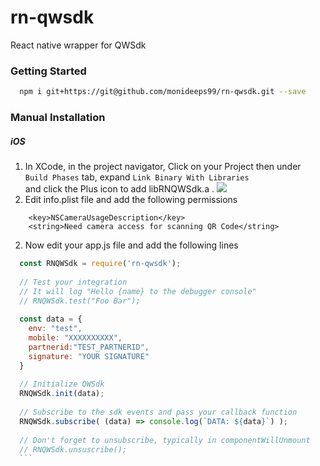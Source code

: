 # rn-qwsdk

React native wrapper for QWSdk

### Getting Started

``` sh
  npm i git+https://git@github.com/monideeps99/rn-qwsdk.git --save
```
### Manual Installation
##### iOS
1. In XCode, in the project navigator, Click on your Project then under <code>Build Phases</code> tab, expand <code>Link Binary With Libraries </code> and click the Plus icon to add libRNQWSdk.a .
![](https://i.imgur.com/lecJXSf.png)
2. Edit info.plist file and add the following permissions
```
    <key>NSCameraUsageDescription</key>
    <string>Need camera access for scanning QR Code</string>
```
2. Now edit your app.js file and add the following lines
  ```js
    const RNQWSdk = require('rn-qwsdk');
    
    // Test your integration
    // It will log "Hello {name} to the debugger console"
    // RNQWSdk.test("Foo Bar");
    
    const data = {
      env: "test",
      mobile: "XXXXXXXXXX",
      partnerid:"TEST_PARTNERID",
      signature: "YOUR SIGNATURE"
    }
    
    // Initialize QWSdk
    RNQWSdk.init(data);
    
    // Subscribe to the sdk events and pass your callback function 
    RNQWSdk.subscribe( (data) => console.log(`DATA: ${data}`) );
    
    // Don't forget to unsubscribe, typically in componentWillUnmount
    // RNQWSdk.unsuscribe();
    ```
